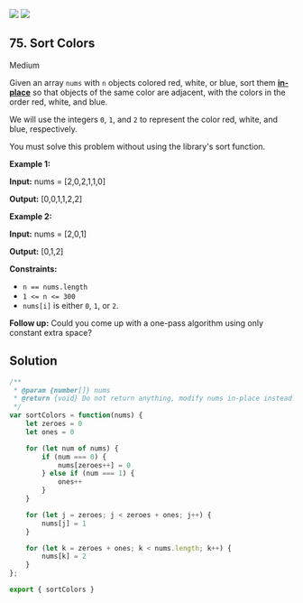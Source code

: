 [![](https://img.shields.io/github/stars/LeetCode-in-JavaScript/LeetCode-in-JavaScript?label=Stars&style=flat-square)](https://github.com/LeetCode-in-JavaScript/LeetCode-in-JavaScript)
[![](https://img.shields.io/github/forks/LeetCode-in-JavaScript/LeetCode-in-JavaScript?label=Fork%20me%20on%20GitHub%20&style=flat-square)](https://github.com/LeetCode-in-JavaScript/LeetCode-in-JavaScript/fork)

## 75\. Sort Colors

Medium

Given an array `nums` with `n` objects colored red, white, or blue, sort them **[in-place](https://en.wikipedia.org/wiki/In-place_algorithm)** so that objects of the same color are adjacent, with the colors in the order red, white, and blue.

We will use the integers `0`, `1`, and `2` to represent the color red, white, and blue, respectively.

You must solve this problem without using the library's sort function.

**Example 1:**

**Input:** nums = [2,0,2,1,1,0]

**Output:** [0,0,1,1,2,2]

**Example 2:**

**Input:** nums = [2,0,1]

**Output:** [0,1,2]

**Constraints:**

*   `n == nums.length`
*   `1 <= n <= 300`
*   `nums[i]` is either `0`, `1`, or `2`.

**Follow up:** Could you come up with a one-pass algorithm using only constant extra space?

## Solution

```javascript
/**
 * @param {number[]} nums
 * @return {void} Do not return anything, modify nums in-place instead.
 */
var sortColors = function(nums) {
    let zeroes = 0
    let ones = 0

    for (let num of nums) {
        if (num === 0) {
            nums[zeroes++] = 0
        } else if (num === 1) {
            ones++
        }
    }

    for (let j = zeroes; j < zeroes + ones; j++) {
        nums[j] = 1
    }

    for (let k = zeroes + ones; k < nums.length; k++) {
        nums[k] = 2
    }
};

export { sortColors }
```